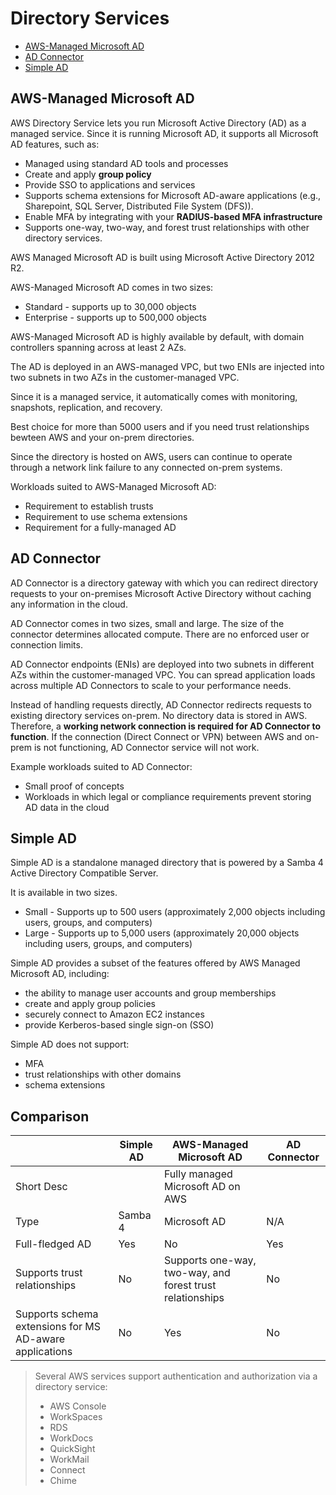 # Directory Services

- [AWS-Managed Microsoft AD](#aws-managed-microsoft-ad)
- [AD Connector](#ad-connector)
- [Simple AD](#simple-ad)

## AWS-Managed Microsoft AD

AWS Directory Service lets you run Microsoft Active Directory (AD) as a managed service. Since it is running Microsoft AD, it supports all Microsoft AD features, such as:
- Managed using standard AD tools and processes
- Create and apply **group policy**
- Provide SSO to applications and services
- Supports schema extensions for Microsoft AD-aware applications (e.g., Sharepoint, SQL Server, Distributed File System (DFS)).
- Enable MFA by integrating with your **RADIUS-based MFA infrastructure**
- Supports one-way, two-way, and forest trust relationships with other directory services.

AWS Managed Microsoft AD is built using Microsoft Active Directory 2012 R2.

AWS-Managed Microsoft AD comes in two sizes:
- Standard - supports up to 30,000 objects
- Enterprise - supports up to 500,000 objects

AWS-Managed Microsoft AD is highly available by default, with domain controllers spanning across at least 2 AZs.

The AD is deployed in an AWS-managed VPC, but two ENIs are injected into two subnets in two AZs in the customer-managed VPC.

Since it is a managed service, it automatically comes with monitoring, snapshots, replication, and recovery.

Best choice for more than 5000 users and if you need trust relationships bewteen AWS and your on-prem directories.

Since the directory is hosted on AWS, users can continue to operate through a network link failure to any connected on-prem systems.

Workloads suited to AWS-Managed Microsoft AD:
- Requirement to establish trusts
- Requirement to use schema extensions
- Requirement for a fully-managed AD

## AD Connector

AD Connector is a directory gateway with which you can redirect directory requests to your on-premises Microsoft Active Directory without caching any information in the cloud.

AD Connector comes in two sizes, small and large. The size of the connector determines allocated compute. There are no enforced user or connection limits.

AD Connector endpoints (ENIs) are deployed into two subnets in different AZs within the customer-managed VPC. You can spread application loads across multiple AD Connectors to scale to your performance needs.

Instead of handling requests directly, AD Connector redirects requests to existing directory services on-prem. No directory data is stored in AWS. Therefore, a **working network connection is required for AD Connector to function**. If the connection (Direct Connect or VPN) between AWS and on-prem is not functioning, AD Connector service will not work.

Example workloads suited to AD Connector:
- Small proof of concepts
- Workloads in which legal or compliance requirements prevent storing AD data in the cloud

## Simple AD

Simple AD is a standalone managed directory that is powered by a Samba 4 Active Directory Compatible Server.

It is available in two sizes.
- Small - Supports up to 500 users (approximately 2,000 objects including users, groups, and computers)
- Large - Supports up to 5,000 users (approximately 20,000 objects including users, groups, and computers)

Simple AD provides a subset of the features offered by AWS Managed Microsoft AD, including:
- the ability to manage user accounts and group memberships
- create and apply group policies
- securely connect to Amazon EC2 instances
- provide Kerberos-based single sign-on (SSO)

Simple AD does not support:
- MFA
- trust relationships with other domains
- schema extensions

## Comparison

| | Simple AD | AWS-Managed Microsoft AD | AD Connector |
| --- | --- | --- | --- |
| Short Desc | | Fully managed Microsoft AD on AWS | |
| Type | Samba 4 | Microsoft AD | N/A |
| Full-fledged AD | Yes | No | Yes | 
| Supports trust relationships | No | Supports one-way, two-way, and forest trust relationships | No |
| Supports schema extensions for MS AD-aware applications | No | Yes | No |  

> Several AWS services support authentication and authorization via a directory service:
> - AWS Console
> - WorkSpaces
> - RDS
> - WorkDocs
> - QuickSight
> - WorkMail
> - Connect
> - Chime
